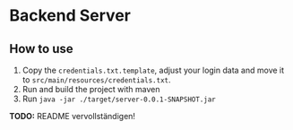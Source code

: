 # Backend Server

## How to use

1. Copy the `credentials.txt.template`, adjust your login data and move it to `src/main/resources/credentials.txt`.
2. Run and build the project with maven
3. Run `java -jar ./target/server-0.0.1-SNAPSHOT.jar`

**TODO:** README vervollständigen!